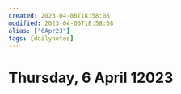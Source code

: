 ```yaml
---
created: 2023-04-06T18:58:08
modified: 2023-04-06T18:58:08
alias: ["6Apr23"]
tags: [dailynotes]
---
```


# Thursday, 6 April 12023

